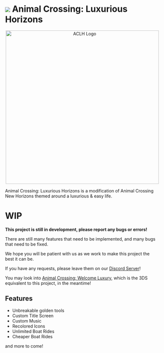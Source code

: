# ![](https://gitlab.com/uploads/-/system/project/avatar/17615524/ACLH_Icon.png?width=26) Animal Crossing: Luxurious Horizons
<p style="text-align:center;">
<img src=https://i.imgur.com/tlUgzXX.png alt="ACLH Logo" width=500px>
</p>

Animal Crossing: Luxurious Horizons is a modification of Animal Crossing New Horizons themed around a luxurious & easy life.

# WIP

**This project is still in development, please report any bugs or errors!**

There are still many features that need to be implemented, and many bugs that need to be fixed.

We hope you will be patient with us as we work to make this project the best it can be.

If you have any requests, please leave them on our [Discord Server](https://discord.gg/kyu)!

You may look into [Animal Crossing: Welcome Luxury](https://gitlab.com/Kyusetzu/ACWL), which is the 3DS equivalent to this project, in the meantime!

## Features
- Unbreakable golden tools
- Custom Title Screen
- Custom Music
- Recolored Icons
- Unlimited Boat Rides
- Cheaper Boat Rides

and more to come!
